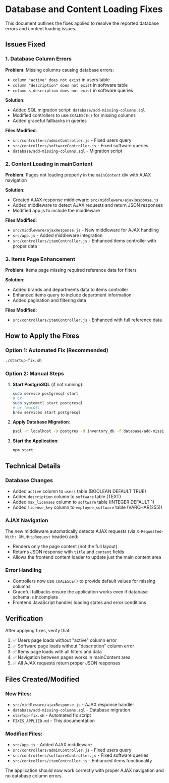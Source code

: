 # Database and Content Loading Fixes

This document outlines the fixes applied to resolve the reported database errors and content loading issues.

## Issues Fixed

### 1. Database Column Errors

**Problem**: Missing columns causing database errors:
- `column "active" does not exist` in users table
- `column "description" does not exist` in software table  
- `column s.description does not exist` in software queries

**Solution**: 
- Added SQL migration script: `database/add-missing-columns.sql`
- Modified controllers to use `COALESCE()` for missing columns
- Added graceful fallbacks in queries

**Files Modified**:
- `src/controllers/adminController.js` - Fixed users query
- `src/controllers/softwareController.js` - Fixed software queries
- `database/add-missing-columns.sql` - Migration script

### 2. Content Loading in mainContent

**Problem**: Pages not loading properly in the `mainContent` div with AJAX navigation

**Solution**:
- Created AJAX response middleware: `src/middleware/ajaxResponse.js`
- Added middleware to detect AJAX requests and return JSON responses
- Modified app.js to include the middleware

**Files Modified**:
- `src/middleware/ajaxResponse.js` - New middleware for AJAX handling
- `src/app.js` - Added middleware integration
- `src/controllers/itemController.js` - Enhanced items controller with proper data

### 3. Items Page Enhancement

**Problem**: Items page missing required reference data for filters

**Solution**:
- Added brands and departments data to items controller
- Enhanced items query to include department information
- Added pagination and filtering data

**Files Modified**:
- `src/controllers/itemController.js` - Enhanced with full reference data

## How to Apply the Fixes

### Option 1: Automated Fix (Recommended)
```bash
./startup-fix.sh
```

### Option 2: Manual Steps

1. **Start PostgreSQL** (if not running):
   ```bash
   sudo service postgresql start
   # or
   sudo systemctl start postgresql  
   # or (macOS)
   brew services start postgresql
   ```

2. **Apply Database Migration**:
   ```bash
   psql -h localhost -U postgres -d inventory_db -f database/add-missing-columns.sql
   ```

3. **Start the Application**:
   ```bash
   npm start
   ```

## Technical Details

### Database Changes
- Added `active` column to `users` table (BOOLEAN DEFAULT TRUE)
- Added `description` column to `software` table (TEXT)
- Added `max_licenses` column to `software` table (INTEGER DEFAULT 1)
- Added `license_key` column to `employee_software` table (VARCHAR(255))

### AJAX Navigation
The new middleware automatically detects AJAX requests (via `X-Requested-With: XMLHttpRequest` header) and:
- Renders only the page content (not the full layout)
- Returns JSON response with `title` and `content` fields
- Allows the frontend content loader to update just the main content area

### Error Handling
- Controllers now use `COALESCE()` to provide default values for missing columns
- Graceful fallbacks ensure the application works even if database schema is incomplete
- Frontend JavaScript handles loading states and error conditions

## Verification

After applying fixes, verify that:
1. ✅ Users page loads without "active" column error
2. ✅ Software page loads without "description" column error  
3. ✅ Items page loads with all filters and data
4. ✅ Navigation between pages works in mainContent area
5. ✅ All AJAX requests return proper JSON responses

## Files Created/Modified

### New Files:
- `src/middleware/ajaxResponse.js` - AJAX response handler
- `database/add-missing-columns.sql` - Database migration
- `startup-fix.sh` - Automated fix script
- `FIXES_APPLIED.md` - This documentation

### Modified Files:
- `src/app.js` - Added AJAX middleware
- `src/controllers/adminController.js` - Fixed users query
- `src/controllers/softwareController.js` - Fixed software queries  
- `src/controllers/itemController.js` - Enhanced items functionality

The application should now work correctly with proper AJAX navigation and no database column errors.